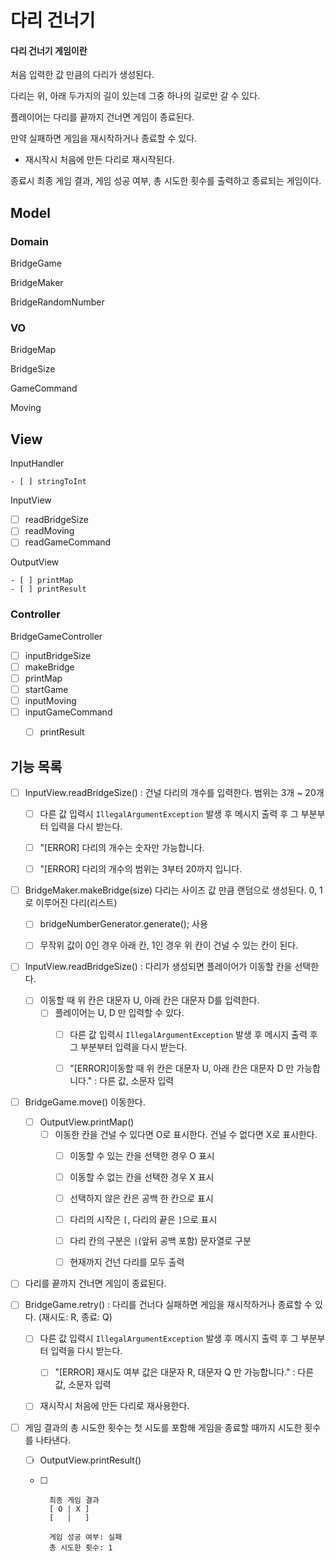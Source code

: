 # 다리 건너기

#### 다리 건너기 게임이란

처음 입력한 값 만큼의 다리가 생성된다.

다리는 위, 아래 두가지의 길이 있는데 그중 하나의 길로만 갈 수 있다.

플레이어는 다리를 끝까지 건너면 게임이 종료된다.

만약 실패하면 게임을 재시작하거나 종료할 수 있다.

- 재시작시 처음에 만든 다리로 재시작된다.

종료시 최종 게임 결과, 게임 성공 여부, 총 시도한 횟수를 출력하고 종료되는 게임이다.



## Model

### Domain

BridgeGame

BridgeMaker

BridgeRandomNumber

### VO

BridgeMap

BridgeSize

GameCommand

Moving

## View

InputHandler

	- [ ] stringToInt

InputView

 - [ ] readBridgeSize
 - [ ] readMoving
 - [ ] readGameCommand

OutputView

	- [ ] printMap
	- [ ] printResult

### Controller

BridgeGameController

- [ ] inputBridgeSize
- [ ] makeBridge
- [ ] printMap
- [ ] startGame
- [ ] inputMoving
- [ ] inputGameCommand
	- [ ] printResult



## 기능 목록

- [ ] InputView.readBridgeSize() : 건널 다리의 개수를 입력한다. 범위는 3개 ~ 20개
	- [ ] 다른 값 입력시  `IllegalArgumentException` 발생 후 메시지 출력 후 그 부분부터 입력을 다시 받는다.
	- [ ] "[ERROR] 다리의 개수는 숫자만 가능합니다.
	- [ ] "[ERROR] 다리의 개수의 범위는 3부터 20까지 입니다.



- [ ] BridgeMaker.makeBridge(size) 다리는 사이즈 값 만큼 랜덤으로 생성된다. 0, 1로 이루어진 다리(리스트)
	- [ ] bridgeNumberGenerator.generate(); 사용
	- [ ] 무작위 값이 0인 경우 아래 칸, 1인 경우 위 칸이 건널 수 있는 칸이 된다.



- [ ] InputView.readBridgeSize() : 다리가 생성되면 플레이어가 이동할 칸을 선택한다.
	- [ ] 이동할 때 위 칸은 대문자 U, 아래 칸은 대문자 D를 입력한다.
		- [ ] 플레이어는 U, D 만 입력할 수 있다.
			- [ ] 다른 값 입력시  `IllegalArgumentException` 발생 후 메시지 출력 후 그 부분부터 입력을 다시 받는다.
			- [ ] "[ERROR]이동할 때 위 칸은 대문자 U, 아래 칸은 대문자 D 만 가능합니다." : 다른 값, 소문자 입력



- [ ] BridgeGame.move() 이동한다.
	- [ ] OutputView.printMap()
		- [ ] 이동한 칸을 건널 수 있다면 O로 표시한다. 건널 수 없다면 X로 표시한다.
			- [ ] 이동할 수 있는 칸을 선택한 경우 O 표시
			- [ ] 이동할 수 없는 칸을 선택한 경우 X 표시
			- [ ] 선택하지 않은 칸은 공백 한 칸으로 표시
			- [ ] 다리의 시작은 `[`, 다리의 끝은 `]`으로 표시
			- [ ] 다리 칸의 구분은 ` | `(앞뒤 공백 포함) 문자열로 구분
			- [ ] 현재까지 건넌 다리를 모두 출력



- [ ] 다리를 끝까지 건너면 게임이 종료된다.
- [ ] BridgeGame.retry() : 다리를 건너다 실패하면 게임을 재시작하거나 종료할 수 있다. (재시도: R, 종료: Q)
	- [ ] 다른 값 입력시  `IllegalArgumentException` 발생 후 메시지 출력 후 그 부분부터 입력을 다시 받는다.
		- [ ] "[ERROR] 재시도 여부 값은 대문자 R, 대문자 Q 만 가능합니다." : 다른 값, 소문자 입력
	- [ ] 재시작시 처음에 만든 다리로 재사용한다.



- [ ] 게임 결과의 총 시도한 횟수는 첫 시도를 포함해 게임을 종료할 때까지 시도한 횟수를 나타낸다.

	- [ ] OutputView.printResult()

	- [ ] ```
		최종 게임 결과
		[ O | X ]
		[   |   ]
		
		게임 성공 여부: 실패
		총 시도한 횟수: 1
		```

		



